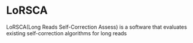 # LoRSCA
LoRSCA(Long Reads Self-Correction Assess) is a software that evaluates existing self-correction algorithms for long reads
